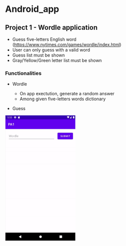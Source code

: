 # Android_app

## Project 1 - Wordle application

- Guess five-letters English word (https://www.nytimes.com/games/wordle/index.html)
- User can only guess with a valid word
- Guess list must be shown
- Gray/Yellow/Green letter list must be shown

### Functionalities
- Wordle
  - On app exectution, generate a random answer
  - Among given five-letters words dictionary

- Guess

<img src="./img/pa1.gif" width="45%" height="45%"/>
